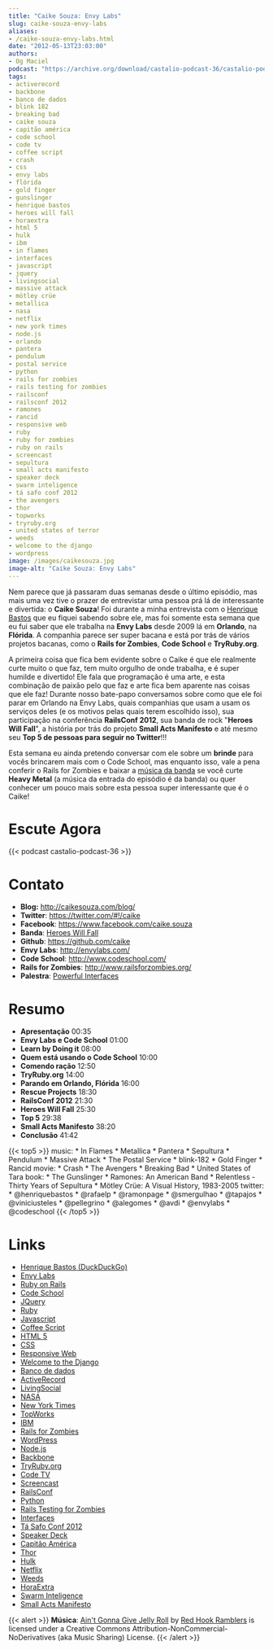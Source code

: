 ```yaml
---
title: "Caike Souza: Envy Labs"
slug: caike-souza-envy-labs
aliases:
- /caike-souza-envy-labs.html
date: "2012-05-13T23:03:00"
authors:
- Og Maciel
podcast: "https://archive.org/download/castalio-podcast-36/castalio-podcast-36.mp3"
tags:
- activerecord
- backbone
- banco de dados
- blink 182
- breaking bad
- caike souza
- capitão américa
- code school
- code tv
- coffee script
- crash
- css
- envy labs
- flórida
- gold finger
- gunslinger
- henrique bastos
- heroes will fall
- horaextra
- html 5
- hulk
- ibm
- in flames
- interfaces
- javascript
- jquery
- livingsocial
- massive attack
- mötley crüe
- metallica
- nasa
- netflix
- new york times
- node.js
- orlando
- pantera
- pendulum
- postal service
- python
- rails for zombies
- rails testing for zombies
- railsconf
- railsconf 2012
- ramones
- rancid
- responsive web
- ruby
- ruby for zombies
- ruby on rails
- screencast
- sepultura
- small acts manifesto
- speaker deck
- swarm inteligence
- tá safo conf 2012
- the avengers
- thor
- topworks
- tryruby.org
- united states of terror
- weeds
- welcome to the django
- wordpress
image: /images/caikesouza.jpg
image-alt: "Caike Souza: Envy Labs"
---
```


Nem parece que já passaram duas semanas desde o último episódio, mas
mais uma vez tive o prazer de entrevistar uma pessoa prá lá de
interessante e divertida: o **Caike Souza**! Foi durante a minha
entrevista com o [Henrique
Bastos](http://www.castalio.info/henrique-bastos-welcome-to-the-django/)
que eu fiquei sabendo sobre ele, mas foi somente esta semana que eu fui
saber que ele trabalha na **Envy Labs** desde 2009 lá em **Orlando**, na
**Flórida**. A companhia parece ser super bacana e está por trás de
vários projetos bacanas, como o **Rails for Zombies**, **Code School** e
**TryRuby.org**.

A primeira coisa que fica bem evidente sobre o Caike é que ele realmente
curte muito o que faz, tem muito orgulho de onde trabalha, e é super
humilde e divertido! Ele fala que programação é uma arte, e esta
combinação de paixão pelo que faz e arte fica bem aparente nas coisas
que ele faz! Durante nosso bate-papo conversamos sobre como que ele foi
parar em Orlando na Envy Labs, quais companhias que usam a usam os
serviços deles (e os motivos pelas quais terem escolhido isso), sua
participação na conferência **RailsConf 2012**, sua banda de rock
\"**Heroes Will Fall**\", a história por trás do projeto **Small Acts
Manifesto** e até mesmo seu **Top 5 de pessoas para seguir no
Twitter**!!!

Esta semana eu ainda pretendo conversar com ele sobre um **brinde** para
vocês brincarem mais com o Code School, mas enquanto isso, vale a pena
conferir o Rails for Zombies e baixar a [música da
banda](https://www.facebook.com/heroeswillfall?sk=app_204974879526524)
se você curte **Heavy Metal** (a música da entrada do episódio é da
banda) ou quer conhecer um pouco mais sobre esta pessoa super
interessante que é o Caike!

# Escute Agora

{{< podcast castalio-podcast-36 >}}

# Contato

- **Blog:** <http://caikesouza.com/blog/>
- **Twitter**: <https://twitter.com/#!/caike>
- **Facebook**: <https://www.facebook.com/caike.souza>
- **Banda**: [Heroes Will Fall](https://www.facebook.com/heroeswillfall)
- **Github**: <https://github.com/caike>
- **Envy Labs**: <http://envylabs.com/>
- **Code School**: <http://www.codeschool.com/>
- **Rails for Zombies**: <http://www.railsforzombies.org/>
- **Palestra**: [Powerful Interfaces](https://speakerdeck.com/u/caike/p/powerful-interfaces)

# Resumo

- **Apresentação** 00:35
- **Envy Labs e Code School** 01:00
- **Learn by Doing it** 08:00
- **Quem está usando o Code School** 10:00
- **Comendo ração** 12:50
- **TryRuby.org** 14:00
- **Parando em Orlando, Flórida** 16:00
- **Rescue Projects** 18:30
- **RailsConf 2012** 21:30
- **Heroes Will Fall** 25:30
- **Top 5** 29:38
- **Small Acts Manifesto** 38:20
- **Conclusão** 41:42

{{< top5 >}}
music:
    * In Flames
    * Metallica
    * Pantera
    * Sepultura
    * Pendulum
    * Massive Attack
    * The Postal Service
    * blink-182
    * Gold Finger
    * Rancid
movie:
    * Crash
    * The Avengers
    * Breaking Bad
    * United States of Tara
book:
    * The Gunslinger
    * Ramones: An American Band
    * Relentless - Thirty Years of Sepultura
    * Mötley Crüe: A Visual History, 1983-2005
twitter:
    * @henriquebastos
    * @rafaelp
    * @ramonpage
    * @smergulhao
    * @tapajos
    * @viniciusteles
    * @pellegrino
    * @alegomes
    * @avdi
    * @envylabs
    * @codeschool
{{< /top5 >}}

# Links

- [Henrique Bastos (DuckDuckGo)](https://duckduckgo.com/?q=Henrique+Bastos)
- [Envy Labs](https://duckduckgo.com/?q=Envy+Labs)
- [Ruby on Rails](https://duckduckgo.com/?q=Ruby+on+Rails)
- [Code School](https://duckduckgo.com/?q=Code+School)
- [JQuery](https://duckduckgo.com/?q=JQuery)
- [Ruby](https://duckduckgo.com/?q=Ruby)
- [Javascript](https://duckduckgo.com/?q=Javascript)
- [Coffee Script](https://duckduckgo.com/?q=Coffee+Script)
- [HTML 5](https://duckduckgo.com/?q=HTML+5)
- [CSS](https://duckduckgo.com/?q=CSS)
- [Responsive Web](https://duckduckgo.com/?q=Responsive+Web)
- [Welcome to the Django](https://duckduckgo.com/?q=Welcome+to+the+Django)
- [Banco de dados](https://duckduckgo.com/?q=Banco+de+dados)
- [ActiveRecord](https://duckduckgo.com/?q=ActiveRecord)
- [LivingSocial](https://duckduckgo.com/?q=LivingSocial)
- [NASA](https://duckduckgo.com/?q=NASA)
- [New York Times](https://duckduckgo.com/?q=New+York+Times)
- [TopWorks](https://duckduckgo.com/?q=TopWorks)
- [IBM](https://duckduckgo.com/?q=IBM)
- [Rails for Zombies](https://duckduckgo.com/?q=Rails+for+Zombies)
- [WordPress](https://duckduckgo.com/?q=WordPress)
- [Node.js](https://duckduckgo.com/?q=Node.js)
- [Backbone](https://duckduckgo.com/?q=Backbone)
- [TryRuby.org](https://duckduckgo.com/?q=TryRuby.org)
- [Code TV](https://duckduckgo.com/?q=Code+TV)
- [Screencast](https://duckduckgo.com/?q=Screencast)
- [RailsConf](https://duckduckgo.com/?q=RailsConf)
- [Python](https://duckduckgo.com/?q=Python)
- [Rails Testing for Zombies](https://duckduckgo.com/?q=Rails+Testing+for+Zombies)
- [Interfaces](https://duckduckgo.com/?q=Interfaces)
- [Tá Safo Conf 2012](http://tasafo.org/conf2012/)
- [Speaker Deck](https://duckduckgo.com/?q=Speaker+Deck)
- [Capitão América](https://duckduckgo.com/?q=Capitão+América)
- [Thor](https://duckduckgo.com/?q=Thor)
- [Hulk](https://duckduckgo.com/?q=Hulk)
- [Netflix](https://duckduckgo.com/?q=Netflix)
- [Weeds](https://duckduckgo.com/?q=Weeds)
- [HoraExtra](https://duckduckgo.com/?q=HoraExtra)
- [Swarm Inteligence](https://duckduckgo.com/?q=Swarm+Inteligence)
- [Small Acts Manifesto](http://smallactsmanifesto.org/)

{{< alert >}}
**Música**: [Ain\'t Gonna Give Jelly
Roll](http://freemusicarchive.org/music/Red_Hook_Ramblers/Live__WFMU_on_Antique_Phonograph_Music_Program_with_MAC_Feb_8_2011/Red_Hook_Ramblers_-_12_-_Aint_Gonna_Give_Jelly_Roll)
by [Red Hook Ramblers](http://www.redhookramblers.com/) is licensed under a
Creative Commons Attribution-NonCommercial-NoDerivatives (aka Music Sharing)
License.
{{< /alert >}}
